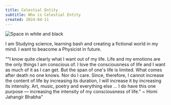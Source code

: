 ```yaml
---
title: Celestial Entity
subtitle: Who is Celestial Entity
created: 2024-04-11
---
```

<img src="https://miro.medium.com/v2/resize:fit:2650/format:webp/0*2ggUuUKOOiEHh7GS.jpg" alt="Space in white and black">
<p>I am Studying science, learning bash and creating a fictional world in my mind. I want to beacome a Physicist in future.</p>

<q>"I know quite clearly what I want out of my life. Life and my emotions are the only things I am conscious of. I love the consciousness of life and I want as much of it as I can get. But the span of one's life is limited. What comes after death no one knows. Nor do I care. Since, therefore, I cannot increase the content of life by increasing its duration, I will increase it by increasing its intensity. Art, music, poetry and everything else … I do have this one purpose — increasing the intensity of my consciousness of life." ~ Homi Jahangir Bhabha</q>
